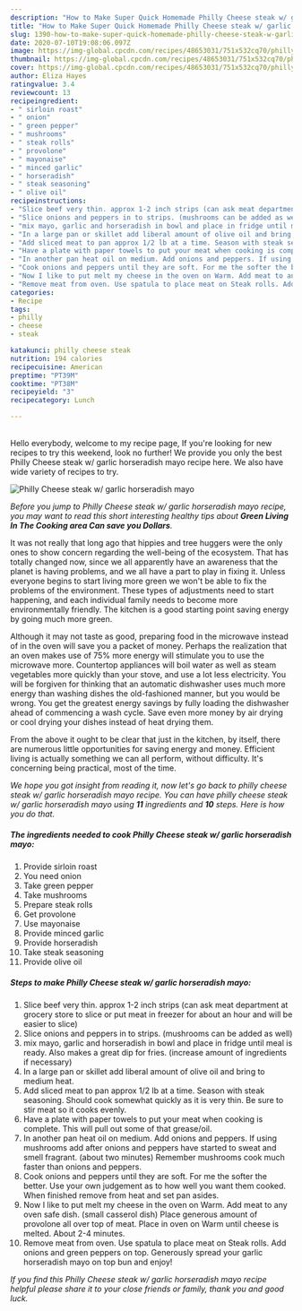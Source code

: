 ```yaml
---
description: "How to Make Super Quick Homemade Philly Cheese steak w/ garlic horseradish mayo"
title: "How to Make Super Quick Homemade Philly Cheese steak w/ garlic horseradish mayo"
slug: 1390-how-to-make-super-quick-homemade-philly-cheese-steak-w-garlic-horseradish-mayo
date: 2020-07-10T19:08:06.097Z
image: https://img-global.cpcdn.com/recipes/48653031/751x532cq70/philly-cheese-steak-w-garlic-horseradish-mayo-recipe-main-photo.jpg
thumbnail: https://img-global.cpcdn.com/recipes/48653031/751x532cq70/philly-cheese-steak-w-garlic-horseradish-mayo-recipe-main-photo.jpg
cover: https://img-global.cpcdn.com/recipes/48653031/751x532cq70/philly-cheese-steak-w-garlic-horseradish-mayo-recipe-main-photo.jpg
author: Eliza Hayes
ratingvalue: 3.4
reviewcount: 13
recipeingredient:
- " sirloin roast"
- " onion"
- " green pepper"
- " mushrooms"
- " steak rolls"
- " provolone"
- " mayonaise"
- " minced garlic"
- " horseradish"
- " steak seasoning"
- " olive oil"
recipeinstructions:
- "Slice beef very thin. approx 1-2 inch strips (can ask meat department at grocery store to slice or put meat in freezer for about an hour and will be easier to slice)"
- "Slice onions and peppers in to strips. (mushrooms can be added as well)"
- "mix mayo, garlic and horseradish in bowl and place in fridge until meal is ready. Also makes a great dip for fries. (increase amount of ingredients if necessary)"
- "In a large pan or skillet add liberal amount of olive oil and bring to medium heat."
- "Add sliced meat to pan approx 1/2 lb at a time. Season with steak seasoning. Should cook somewhat quickly as it is very thin. Be sure to stir meat so it cooks evenly."
- "Have a plate with paper towels to put your meat when cooking is complete. This will pull out some of that grease/oil."
- "In another pan heat oil on medium. Add onions and peppers. If using mushrooms add after onions and peppers have started to sweat and smell fragrant. (about two minutes) Remember mushrooms cook much faster than onions and peppers."
- "Cook onions and peppers until they are soft. For me the softer the better. Use your own judgement as to how well you want them cooked. When finished remove from heat and set pan asides."
- "Now I like to put melt my cheese in the oven on Warm. Add meat to any oven safe dish. (small casserol dish) Place generous amount of provolone all over top of meat. Place in oven on Warm until cheese is melted. About 2-4 minutes."
- "Remove meat from oven. Use spatula to place meat on Steak rolls. Add onions and green peppers on top. Generously spread your garlic horseradish mayo on top bun and enjoy!"
categories:
- Recipe
tags:
- philly
- cheese
- steak

katakunci: philly cheese steak 
nutrition: 194 calories
recipecuisine: American
preptime: "PT39M"
cooktime: "PT38M"
recipeyield: "3"
recipecategory: Lunch

---
```

<br>
Hello everybody, welcome to my recipe page, If you're looking for new recipes to try this weekend, look no further! We provide you only the best Philly Cheese steak w/ garlic horseradish mayo recipe here. We also have wide variety of recipes to try.
<br>


![Philly Cheese steak w/ garlic horseradish mayo](https://img-global.cpcdn.com/recipes/48653031/751x532cq70/philly-cheese-steak-w-garlic-horseradish-mayo-recipe-main-photo.jpg)

<i>Before you jump to Philly Cheese steak w/ garlic horseradish mayo recipe, you may want to read this short interesting healthy tips about 
<strong>Green Living In The Cooking area Can save you Dollars</strong>.</i>
</br>

It was not really that long ago that hippies and tree huggers were the only ones to show concern regarding the well-being of the ecosystem. That has totally changed now, since we all apparently have an awareness that the planet is having problems, and we all have a part to play in fixing it. Unless everyone begins to start living more green we won't be able to fix the problems of the environment. These types of adjustments need to start happening, and each individual family needs to become more environmentally friendly. The kitchen is a good starting point saving energy by going much more green.

Although it may not taste as good, preparing food in the microwave instead of in the oven will save you a packet of money. Perhaps the realization that an oven makes use of 75% more energy will stimulate you to use the microwave more. Countertop appliances will boil water as well as steam vegetables more quickly than your stove, and use a lot less electricity. You will be forgiven for thinking that an automatic dishwasher uses much more energy than washing dishes the old-fashioned manner, but you would be wrong. You get the greatest energy savings by fully loading the dishwasher ahead of commencing a wash cycle. Save even more money by air drying or cool drying your dishes instead of heat drying them.

From the above it ought to be clear that just in the kitchen, by itself, there are numerous little opportunities for saving energy and money. Efficient living is actually something we can all perform, without difficulty. It's concerning being practical, most of the time.


<i>We hope you got insight from reading it, now let's go back to philly cheese steak w/ garlic horseradish mayo recipe. You can have philly cheese steak w/ garlic horseradish mayo using <strong>11</strong> ingredients and <strong>10</strong> steps. Here is how you do that.
</i>

##### The ingredients needed to cook Philly Cheese steak w/ garlic horseradish mayo:

1. Provide  sirloin roast
1. You need  onion
1. Take  green pepper
1. Take  mushrooms
1. Prepare  steak rolls
1. Get  provolone
1. Use  mayonaise
1. Provide  minced garlic
1. Provide  horseradish
1. Take  steak seasoning
1. Provide  olive oil


##### Steps to make Philly Cheese steak w/ garlic horseradish mayo:

1. Slice beef very thin. approx 1-2 inch strips (can ask meat department at grocery store to slice or put meat in freezer for about an hour and will be easier to slice)
1. Slice onions and peppers in to strips. (mushrooms can be added as well)
1. mix mayo, garlic and horseradish in bowl and place in fridge until meal is ready. Also makes a great dip for fries. (increase amount of ingredients if necessary)
1. In a large pan or skillet add liberal amount of olive oil and bring to medium heat.
1. Add sliced meat to pan approx 1/2 lb at a time. Season with steak seasoning. Should cook somewhat quickly as it is very thin. Be sure to stir meat so it cooks evenly.
1. Have a plate with paper towels to put your meat when cooking is complete. This will pull out some of that grease/oil.
1. In another pan heat oil on medium. Add onions and peppers. If using mushrooms add after onions and peppers have started to sweat and smell fragrant. (about two minutes) Remember mushrooms cook much faster than onions and peppers.
1. Cook onions and peppers until they are soft. For me the softer the better. Use your own judgement as to how well you want them cooked. When finished remove from heat and set pan asides.
1. Now I like to put melt my cheese in the oven on Warm. Add meat to any oven safe dish. (small casserol dish) Place generous amount of provolone all over top of meat. Place in oven on Warm until cheese is melted. About 2-4 minutes.
1. Remove meat from oven. Use spatula to place meat on Steak rolls. Add onions and green peppers on top. Generously spread your garlic horseradish mayo on top bun and enjoy!


<i>If you find this Philly Cheese steak w/ garlic horseradish mayo recipe helpful please share it to your close friends or family, thank you and good luck.</i>
